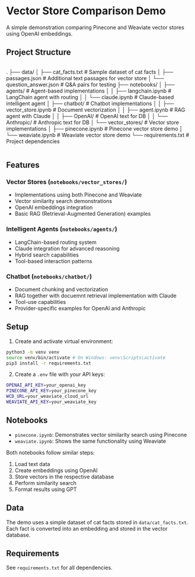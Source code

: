 # Vector Store Comparison Demo

A simple demonstration comparing Pinecone and Weaviate vector stores using OpenAI embeddings.

## Project Structure
```
```
.
├── data/
│   ├── cat_facts.txt          # Sample dataset of cat facts
│   ├── passages.json          # Additional text passages for vector store
│   └── question_answer.json   # Q&A pairs for testing
├── notebooks/
│   ├── agents/                # Agent-based implementations
│   │   ├── langchain.ipynb    # LangChain agent with routing
│   │   └── claude.ipynb       # Claude-based intelligent agent
│   ├── chatbot/               # Chatbot implementations
│   │   ├── vector_store.ipynb # Document vectorization
│   │   ├── agent.ipynb        # RAG agent with Claude
│   │   ├── OpenAI/            # OpenAI text for DB
│   │   └── Anthropic/         # Anthropic text for DB
│   └── vector_stores/         # Vector store implementations
│       ├── pinecone.ipynb     # Pinecone vector store demo
│       └── weaviate.ipynb     # Weaviate vector store demo
└── requirements.txt           # Project dependencies
```
```



## Features

### Vector Stores (`notebooks/vector_stores/`)
- Implementations using both Pinecone and Weaviate
- Vector similarity search demonstrations
- OpenAI embeddings integration
- Basic RAG (Retrieval-Augmented Generation) examples

### Intelligent Agents (`notebooks/agents/`)
- LangChain-based routing system
- Claude integration for advanced reasoning
- Hybrid search capabilities
- Tool-based interaction patterns

### Chatbot (`notebooks/chatbot/`)
- Document chunking and vectorization
- RAG together with docuemnt retrieval implementation with Claude 
- Tool-use capabilities
- Provider-specific examples for OpenAI and Anthropic

## Setup

1. Create and activate virtual environment:
```bash
python3 -m venv venv
source venv/bin/activate # On Windows: venv\Scripts\activate
pip3 install -r requirements.txt
```


2. Create a `.env` file with your API keys:
```bash
OPENAI_API_KEY=your_openai_key
PINECONE_API_KEY=your_pinecone_key
WCD_URL=your_weaviate_cloud_url
WEAVIATE_API_KEY=your_weaviate_key
```

## Notebooks
- `pinecone.ipynb`: Demonstrates vector similarity search using Pinecone
- `weaviate.ipynb`: Shows the same functionality using Weaviate

Both notebooks follow similar steps:
1. Load text data
2. Create embeddings using OpenAI
3. Store vectors in the respective database
4. Perform similarity search
5. Format results using GPT

## Data
The demo uses a simple dataset of cat facts stored in `data/cat_facts.txt`. Each fact is converted into an embedding and stored in the vector database.

## Requirements
See `requirements.txt` for all dependencies.